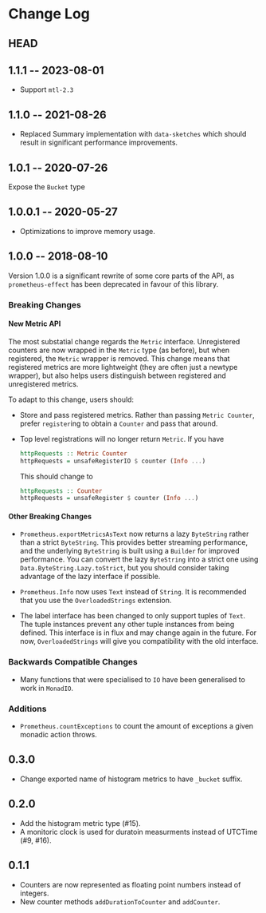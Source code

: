 # Change Log

## HEAD

## 1.1.1 -- 2023-08-01

- Support `mtl-2.3`

## 1.1.0 -- 2021-08-26

- Replaced Summary implementation with `data-sketches` which should result in
  significant performance improvements.

## 1.0.1 -- 2020-07-26

Expose the `Bucket` type

## 1.0.0.1 -- 2020-05-27

- Optimizations to improve memory usage.

## 1.0.0 -- 2018-08-10

Version 1.0.0 is a significant rewrite of some core parts of the API, as
`prometheus-effect` has been deprecated in favour of this library.

### Breaking Changes

#### New Metric API

The most substatial change regards the `Metric` interface. Unregistered counters
are now wrapped in the `Metric` type (as before), but when registered, the
`Metric` wrapper is removed. This change means that registered metrics are more
lightweight (they are often just a newtype wrapper), but also helps users
distinguish between registered and unregistered metrics.

To adapt to this change, users should:

* Store and pass registered metrics. Rather than passing `Metric Counter`,
  prefer `register`ing to obtain a `Counter` and pass that around.

* Top level registrations will no longer return `Metric`. If you have

    ```haskell
    httpRequests :: Metric Counter
    httpRequests = unsafeRegisterIO $ counter (Info ...)
    ```

    This should change to

    ```haskell
    httpRequests :: Counter
    httpRequests = unsafeRegister $ counter (Info ...)
    ```

#### Other Breaking Changes

* `Prometheus.exportMetricsAsText` now returns a lazy `ByteString` rather than a
  strict `ByteString`. This provides better streaming performance, and the
  underlying `ByteString` is built using a `Builder` for improved performance.
  You can convert the lazy `ByteString` into a strict one using
  `Data.ByteString.Lazy.toStrict`, but you should consider taking advantage of
  the lazy interface if possible.

* `Prometheus.Info` now uses `Text` instead of `String`. It is recommended
  that you use the `OverloadedStrings` extension.

* The label interface has been changed to only support tuples of `Text`.
  The tuple instances prevent any other tuple instances from being defined. This
  interface is in flux and may change again in the future. For now,
  `OverloadedStrings` will give you compatibility with the old interface.


### Backwards Compatible Changes

* Many functions that were specialised to `IO` have been generalised to work in
  `MonadIO`.

### Additions

* `Prometheus.countExceptions` to count the amount of exceptions a given monadic
  action throws.


## 0.3.0

- Change exported name of histogram metrics to have `_bucket` suffix.

## 0.2.0

- Add the histogram metric type (#15).
- A monitoric clock is used for duratoin measurments instead of UTCTime (#9,
  #16).

## 0.1.1

- Counters are now represented as floating point numbers instead of integers.
- New counter methods `addDurationToCounter` and `addCounter`.
